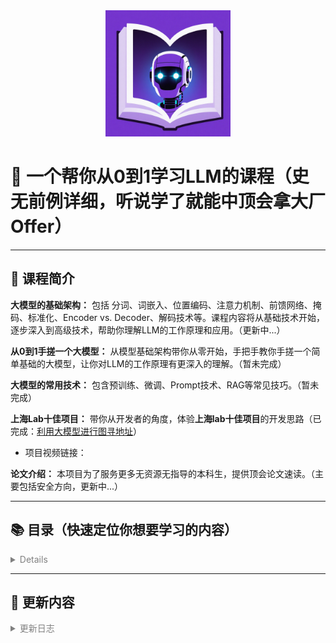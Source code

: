 <div align="center">
    <img src="logo.png" alt="Logo" width="200"/>
</div>

# 🌟 一个帮你从0到1学习LLM的课程（史无前例详细，听说学了就能中顶会拿大厂Offer）

---

## 📘 课程简介

**大模型的基础架构：** 包括 分词、词嵌入、位置编码、注意力机制、前馈网络、掩码、标准化、Encoder vs. Decoder、解码技术等。课程内容将从基础技术开始，逐步深入到高级技术，帮助你理解LLM的工作原理和应用。（更新中...）

**从0到1手搓一个大模型：** 从模型基础架构带你从零开始，手把手教你手搓一个简单基础的大模型，让你对LLM的工作原理有更深入的理解。（暂未完成）

**大模型的常用技术：** 包含预训练、微调、Prompt技术、RAG等常见技巧。（暂未完成） 

**上海Lab十佳项目：** 带你从开发者的角度，体验**上海lab十佳项目**的开发思路（已完成：[利用大模型进行图寻地址](https://github.com/VovyH/MultiAgent-Search)）
- 项目视频链接：

**论文介绍：** 本项目为了服务更多无资源无指导的本科生，提供顶会论文速读。（主要包括安全方向，更新中...）

---

## 📚 目录（快速定位你想要学习的内容）
<details style="color:rgb(128,128,128)">

| 章节           | 内容  |
|-------------------------|---------------------------|
| Tokenization   | 包含各种分词粒度的介绍，以及常见的分词算法讲解和对应代码实现（FMM、BMM、BPE、WordPiece等），包括与分词相关的常见问题|                    
| LLMs  | 关于从0到1自己手搓一个大模型、训练大模型的基础以及Prompt技术和RAG等 (更新中...)|              
| Project     | 上海Lab书生·浦语 十佳项目、优秀项目、高票项目学习（作者本人手搓-学习版本）(https://github.com/VovyH/MultiAgent-Search) |                   
| ...(未完待续)     | ...（未完待续） |                  

</details>

---

## 🔄 更新内容

<details style="color:rgb(128,128,128)">
<summary>更新日志</summary>

| 更新章节           | 具体内容 | 日期    | 
|-------------------------|---------------------------|------------|
| Tokenization   | 包含各种分词粒度的介绍，以及常见的分词算法讲解和对应代码实现                    | 2025.05.25 |
| Clip& UNet&Blip   | 关于Clip& UNet&Blip的简单介绍               | 2025.05.26 |
| Tokenization代码和文档的补充     | WordPiece 和 BPE代码补充，以及常见问题                    | 2025.05.27 |
| 词嵌入知识点     | 词嵌入的知识点，以及LLM中词嵌入的应用和相关代码                   | 2025.05.28 |

</details>

